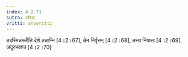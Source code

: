 ```yaml
---
index: 4.2.71
sutra: ओरञ्
vritti: anuvritti
---
```


तदस्मिन्नस्तीति देशे तन्नाम्नि [4।2।67], तेन निर्वृत्तम् [4।2।68], तस्य निवासः [4।2।69], अदूरभवश्च [4।2।70]